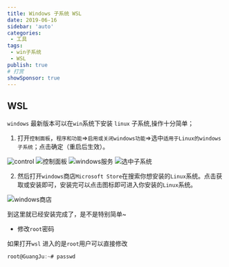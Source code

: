 ```yaml
---
title: Windows 子系统 WSL
date: 2019-06-16
sidebar: 'auto'
categories:
 - 工具
tags:
 - win子系统
 - WSL
publish: true
# 打赏
showSponsor: true
---
```

## WSL

`windows` 最新版本可以在`win`系统下安装 `linux` 子系统,操作十分简单；

1. 打开`控制面板`，`程序和功能`=>`启用或关闭windows功能`=>选中`适用于Linux的windows子系统`；点击确定（重启后生效）。

![control](https://s1.ax1x.com/2020/09/28/0E1q7q.png)
![控制面板](https://s1.ax1x.com/2020/09/28/0E1XNV.png)
![windows服务](https://s1.ax1x.com/2020/09/28/0E1OA0.png)
![选中子系统](https://s1.ax1x.com/2020/09/28/0E1bBn.png)

2. 然后打开`windows`商店`Microsoft Store`在搜索你想安装的`Linux`系统。点击获取或安装即可，安装完可以点击图标即可进入你安装的`Linux`系统。

![windows商店](https://s1.ax1x.com/2020/09/28/0E1Hns.png)

到这里就已经安装完成了，是不是特别简单~

- 修改`root`密码

如果打开`wsl` 进入的是`root`用户可以直接修改

```js
root@GuangJu:~# passwd
```
